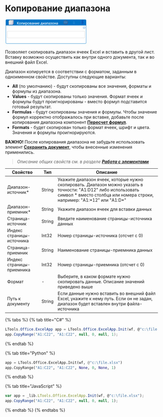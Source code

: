 # Копирование диапазона

![](<../../../.gitbook/assets/Копирование диапазона.png>)

Позволяет скопировать диапазон ячеек Excel и вставить в другой лист. Вставку возможно осуществить как внутри одного документа, так и во внешний файл Excel. 

Диапазон копируется в соответствии с форматом, заданным в одноименном свойстве. Доступны следующие варианты: 
- **All** (по умолчанию) - будут скопированы все значения, форматы и формулы из диапазона. 
- **Values** - будут скопированы только значения. Формат ячеек и формулы будут проигнорированы - вместо формул подставится готовый результат.
- **Formulas** - будут скопированы значения и формулы. Чтобы значение формул корректно отображалось при вставке, добавьте после копирования диапазона компонент [**Пересчет формул**](https://docs.primo-rpa.ru/primo-rpa/g_elements/osnovnye-elementy/prilozhenie-excel/el_excel_calc).
- **Formats** - будет скопирован только формат ячеек, шрифт и цвета. Значения и формулы проигнорируются.

**ВАЖНО!** После копирования диапазона не забудьте использовать элемент [**Сохранить документ**](https://docs.primo-rpa.ru/primo-rpa/g_elements/osnovnye-elementy/prilozhenie-excel/el_excel_save), чтобы внесенные изменения применились.

> _Описание общих свойств см. в разделе_ [_**Работа с элементами**_](https://docs.primo-rpa.ru/primo-rpa/primo-studio/process/elements)

| Свойство | Тип                | Описание        |
| -------- | ------------------ | --------------- |
| Диапазон-источник\* | String  | Укажите диапазон ячеек, которые нужно скопировать. Диапазон можно указать в точности: "A1:D12" либо использовать символ \* вместо столбца или номера строки, например: "A1:\*12" или "A1:D*" |
| Диапазон-приемник\* | String  | Укажите диапазон ячеек для вставки данных |
| Страница-источник   | String  | Введите наименование страницы-источника данных |
| Индекс страницы-источника | Int32 | Номер страницы-источника (отсчет с 0) |
| Страница-приемник   | String   | Наименование страницы-приемника данных |
| Индекс страницы-приемника | Int32  | Номер страницы-приемника (отсчет с 0) |
| Формат              | -  | Выберите, в каком формате нужно скопировать данные. Описание значений приведено выше |
| Путь к документу    | String  | Если данные нужно вставить во внешний файл Excel, укажите к нему путь. Если он не задан, диапазон будет вставлен внутри файла-источника |

{% tabs %}
{% tab title="C#" %}
```csharp
LTools.Office.ExcelApp app = LTools.Office.ExcelApp.Init(wf, @"c:\file.xlsx");
app.CopyRange("A1:C22", "A1:C22", null, 0, null, 1);
```
{% endtab %}

{% tab title="Python" %}
```python
app = LTools.Office.ExcelApp.Init(wf, @"c:\file.xlsx")
app.CopyRange("A1:C22", "A1:C22", None, 0, None, 1)
```
{% endtab %}

{% tab title="JavaScript" %}
```javascript
var app = _lib.LTools.Office.ExcelApp.Init(wf, @"c:\file.xlsx");
app.CopyRange("A1:C22", "A1:C22", null, 0, null, 1);
```
{% endtab %}
{% endtabs %}

